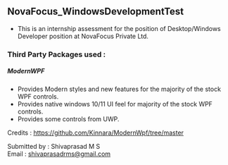 ##  NovaFocus_WindowsDevelopmentTest

- This is an internship assessment for the position of Desktop/Windows Developer position at NovaFocus Private Ltd.

### Third Party Packages used : 

#####  ModernWPF 
- Provides Modern styles and new features for the majority of the stock WPF controls.
- Provides native windows 10/11 UI feel for majority of the stock WPF controls.
- Provides some controls from UWP.

Credits : https://github.com/Kinnara/ModernWpf/tree/master

Submitted by : Shivaprasad M S <br/> Email : shivaprasadrms@gmail.com

